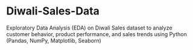 # Diwali-Sales-Data
Exploratory Data Analysis (EDA) on Diwali Sales dataset to analyze customer behavior, product performance, and sales trends using Python (Pandas, NumPy, Matplotlib, Seaborn)
